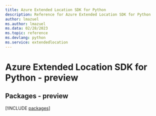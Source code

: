 ```yaml
---
title: Azure Extended Location SDK for Python
description: Reference for Azure Extended Location SDK for Python
author: lmazuel
ms.author: lmazuel
ms.data: 02/28/2023
ms.topic: reference
ms.devlang: python
ms.service: extendedlocation
---
```

# Azure Extended Location SDK for Python - preview
## Packages - preview
[!INCLUDE [packages](extended-location-index.md)]